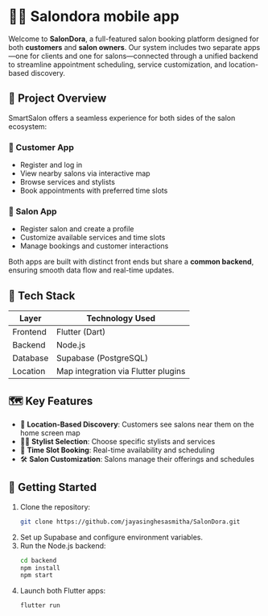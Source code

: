 # 💇‍♀️ Salondora mobile app

Welcome to **SalonDora**, a full-featured salon booking platform designed for both **customers** and **salon owners**. Our system includes two separate apps—one for clients and one for salons—connected through a unified backend to streamline appointment scheduling, service customization, and location-based discovery.

## 📱 Project Overview

SmartSalon offers a seamless experience for both sides of the salon ecosystem:

### 👤 Customer App
- Register and log in
- View nearby salons via interactive map
- Browse services and stylists
- Book appointments with preferred time slots

### 🏪 Salon App
- Register salon and create a profile
- Customize available services and time slots
- Manage bookings and customer interactions

Both apps are built with distinct front ends but share a **common backend**, ensuring smooth data flow and real-time updates.

## 🧰 Tech Stack

| Layer        | Technology Used        |
|--------------|------------------------|
| Frontend     | Flutter (Dart)         |
| Backend      | Node.js                |
| Database     | Supabase (PostgreSQL)  |
| Location     | Map integration via Flutter plugins |

## 🗺️ Key Features

- 📍 **Location-Based Discovery**: Customers see salons near them on the home screen map
- 🧑‍🎨 **Stylist Selection**: Choose specific stylists and services
- 📆 **Time Slot Booking**: Real-time availability and scheduling
- 🛠️ **Salon Customization**: Salons manage their offerings and schedules


## 🚀 Getting Started

1. Clone the repository:
   ```bash
   git clone https://github.com/jayasinghesasmitha/SalonDora.git
   ```
2. Set up Supabase and configure environment variables.
3. Run the Node.js backend:
   ```bash
   cd backend
   npm install
   npm start
   ```
4. Launch both Flutter apps:
   ```bash
   flutter run
   ```


